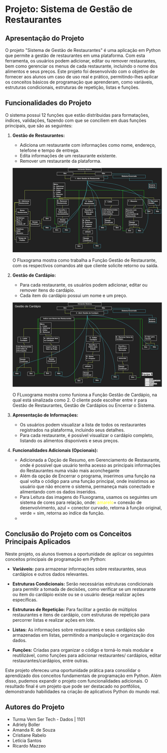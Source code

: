 # Projeto: Sistema de Gestão de Restaurantes

## Apresentação do Projeto

O projeto "Sistema de Gestão de Restaurantes" é uma aplicação em Python que permite a gestão de restaurantes em uma plataforma. Com esta ferramenta, os usuários podem adicionar, editar ou remover restaurantes, bem como gerenciar os menus de cada restaurante, incluindo o nome dos alimentos e seus preços. Este projeto foi desenvolvido com o objetivo de fornecer aos alunos um caso de uso real e prático, permitindo-lhes aplicar os conceitos básicos de programação que aprenderam, como variáveis, estruturas condicionais, estruturas de repetição, listas e funções.

## Funcionalidades do Projeto

O sistema possui 12 funções que estão distribuidas para formatações, índices, validações, fazendo com que se conciliem em duas funções principais, que são as seguintes: 

1. **Gestão de Restaurantes:**
   - Adiciona um restaurante com informações como nome, endereço, telefone e tempo de entrega.
   - Edita informações de um restaurante existente.
   - Remover um restaurante da plataforma.


   ![Fluxograma de Restaurante](fluxograma_restaurante.jpg)
   
   O Fluxograma mostra como trabalha a Função Gestão de Restaurante, com os respectivos comandos até que cliente solicite retorno ou saída.

3. **Gestão de Cardápio:**
   - Para cada restaurante, os usuários podem adicionar, editar ou remover itens do cardápio.
   - Cada item do cardápio possui um nome e um preço.

   ![Fluxograma de Cardápio](fluxograma_cardapio.jpg)
   
   O FLuxograma mostra como funiona a Função Gestão de Cardápio, na qual está sinalizada como 2. O cliente pode escolher entre ir para Gestão de Restaurantes, Gestão de Cardápios ou Encerrar o Sistema.

5. **Apresentação de Informações:**
   - Os usuários podem visualizar a lista de todos os restaurantes registrados na plataforma, incluindo seus detalhes.
   - Para cada restaurante, é possível visualizar o cardápio completo, listando os alimentos disponíveis e seus preços.

6. **Funcionalidades Adicionais (Opcionais):**
   - Adicionada a Opção de Resumo, em Gerenciamento de Restaurante, onde é possível que usuário tenha acesso as principais informações do Restaurantes numa visão mais aconchegante
   - Além da opção de Encerrar o programa, inserimos uma função na qual volta o código para uma função principal, onde insistimos ao usuário que não encerre o sistema, permaneça mais conectado e alimentando com os dados inseridos.
   - Para Leitura das imagens do Fluxograma, usamos os seguintes um sistema de cores para relação, onde: <span style="color: yellow;">amarelo</span>= conexão de desenvolvimento, azul = conector curvado, retorna à função original, verde = sim, retorna ao indíce da função.
   -



## Conclusão do Projeto com os Conceitos Principais Aplicados

Neste projeto, os alunos tivemos a oportunidade de aplicar os seguintes conceitos principais de programação em Python:

- **Variáveis:** para armazenar informações sobre restaurantes, seus cardápios e outros dados relevantes.

- **Estruturas Condicionais:** Serão necessárias estruturas condicionais para permitir a tomada de decisões, como verificar se um restaurante ou item do cardápio existe ou se o usuário deseja realizar ações específicas.

- **Estruturas de Repetição:** Para facilitar a gestão de múltiplos restaurantes e itens de cardápio, com estruturas de repetição para percorrer listas e realizar ações em lote.

- **Listas:** As informações sobre restaurantes e seus cardápios são armazenadas em listas, permitindo a manipulação e organização dos dados.

- **Funções:** Criadas para organizar o código e torná-lo mais modular e reutilizável, como funções para adicionar restaurantes/ cardápios, editar restaurantes/cardápios, entre outras.

Este projeto ofereceu uma oportunidade prática para consolidar o aprendizado dos conceitos fundamentais de programação em Python. Além disso, pudemos expandir o projeto com funcionalidades adicionais. 
O resultado final é um projeto que pode ser destacado no portfólios, demonstrando habilidades na criação de aplicativos Python do mundo real.

## Autores do Projeto 
- Turma Vem Ser Tech - Dados | 1101
- Adriely Boller
- Amanda R. de Souza
- Cristiane Rabelo
- Letícia Santos
- Ricardo Mazzeo
